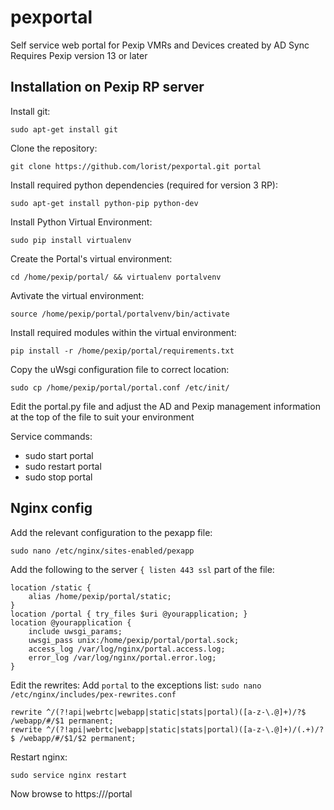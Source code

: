 # pexportal
Self service web portal for Pexip VMRs and Devices created by AD Sync
Requires Pexip version 13 or later

## Installation on Pexip RP server

Install git:

`sudo apt-get install git`

Clone the repository:

`git clone https://github.com/lorist/pexportal.git portal`

Install required python dependencies (required for version 3 RP):

`sudo apt-get install python-pip python-dev`

Install Python Virtual Environment:

`sudo pip install virtualenv`

Create the Portal's virtual environment:

`cd /home/pexip/portal/ && virtualenv portalvenv`

Avtivate the virtual environment:

`source /home/pexip/portal/portalvenv/bin/activate`

Install required modules within the virtual environment:

`pip install -r /home/pexip/portal/requirements.txt`

Copy the uWsgi configuration file to correct location:

`sudo cp /home/pexip/portal/portal.conf /etc/init/`

Edit the portal.py file and adjust the AD and Pexip management information at the top of the file to suit your environment


Service commands:
* sudo start portal
* sudo restart portal
* sudo stop portal

## Nginx config

Add the relevant configuration to the pexapp file:

`sudo nano /etc/nginx/sites-enabled/pexapp`

Add the following to the server `{ listen 443 ssl` part of the file:

    location /static {
        alias /home/pexip/portal/static;
    }
    location /portal { try_files $uri @yourapplication; }
    location @yourapplication {
        include uwsgi_params;
        uwsgi_pass unix:/home/pexip/portal/portal.sock;
        access_log /var/log/nginx/portal.access.log;
        error_log /var/log/nginx/portal.error.log;
    }

Edit the rewrites:
Add `portal` to the exceptions list:
`sudo nano /etc/nginx/includes/pex-rewrites.conf`

```
rewrite ^/(?!api|webrtc|webapp|static|stats|portal)([a-z-\.@]+)/?$ /webapp/#/$1 permanent;
rewrite ^/(?!api|webrtc|webapp|static|stats|portal)([a-z-\.@]+)/(.+)/?$ /webapp/#/$1/$2 permanent;
```

Restart nginx:

`sudo service nginx restart`

Now browse to https://<your-RP-FQDN>/portal
